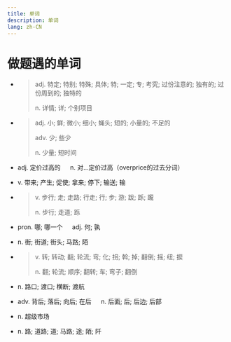 ```yaml
---
title: 单词
description: 单词
lang: zh-CN
---
```


# 做题遇的单词

- <Anchor id="particular" href="./学位英语#particular" text="particular"/>  

  > adj. 特定; 特别; <Rate count="1"/>特殊; 具体; 特; 一定; 专; 考究; 过份注意的; 独有的; 过份周到的; 独特的 
  >
  > n. 详情; 详; 个别项目

- <Anchor id="little" href="./学位英语#little" text="little"/>

  > adj. 小; 鲜; 微小; 细小; 蝇头; 短的; 小量的; 不足的
  >
  > adv. <Rate count="1"/>少; 些少
  >
  > n. 少量; 短时间

- <Anchor id="overpriced" href="./学位英语#overpriced" text="overpriced"/>  adj. <Rate count="1"/>定价过高的 &emsp; n. 对…定价过高（overprice的过去分词）

- <Anchor id="bring" href="./学位英语#bring" text="bring"/>  v. 带来; 产生; 促使; 拿来; 停下; 输送; 输

- <Anchor id="walk" href="./学位英语#walk" text="walk"/>

  > v. 步行; 走; 走路; 行走; 行; 步; 游; 跋; 跞; 躘
  >
  > n. 步行; 走道; 跞

- <Anchor id="which" href="./学位英语#which" text="which"/>  pron. <Rate count="1"/>哪; 哪一个 &emsp; adj. 何; 孰

- <Anchor id="Street" href="./学位英语#Street" text="Street"/>  n. 街; 街道; 街头; 马路; 陌

- <Anchor id="Turn" href="./学位英语#Turn" text="Turn"/>

  > v. 转; 转动; 翻; 轮流; 弯; 化; <Rate count="1"/>拐; 斡; 掉; 翻倒; 摇; 纽; 捩
  >
  > n. 翻; 轮流; 顺序; 翻转; 车; 弯子; 翻倒

- <Anchor id="crossing" href="./学位英语#crossing" text="crossing"/>  n. <Rate count="1"/>路口; 渡口; 横断; 渡航

- <Anchor id="behind" href="./学位英语#behind" text="behind"/>  adv. 背后; 落后; 向后; 在后 &emsp; n. 后面; 后; 后边; 后部

- <Anchor id="supermarket" href="./学位英语#supermarket" text="supermarket"/>  n. 超级市场

- <Anchor id="road" href="./学位英语#road" text="road"/>  n. 路; 道路; 道; 马路; 途; 陌; 阡

